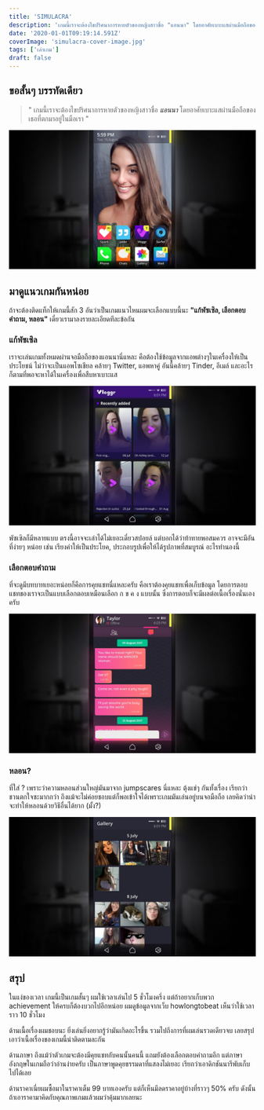 ```yaml
---
title: 'SIMULACRA'
description: 'เกมนี้เราจะต้องไขปริศนาการหายตัวของหญิงสาวชื่อ "แอนนา" โดยอาศัยเบาะแสผ่านมือถือของเธอที่ตกมาอยู่ในมือเรา'
date: '2020-01-01T09:19:14.591Z'
coverImage: 'simulacra-cover-image.jpg'
tags: ['เล่าเกม']
draft: false
---
```


## ขอสั้นๆ บรรทัดเดียว

> " เกมนี้เราจะต้องไขปริศนาการหายตัวของหญิงสาวชื่อ **_แอนนา_** โดยอาศัยเบาะแสผ่านมือถือของเธอที่ตกมาอยู่ในมือเรา "

![SIMULACRA home](simulacra-home.jpg)

## มาดูแนวเกมกันหน่อย

ถ้าจะต้องติดแท็กให้เกมนี้สัก 3 อันว่าเป็นเกมแนวไหนผมจะเลือกแบบนี้นะ **"แก้พัซเซิล, เลือกตอบคำถาม, หลอน"** เดี๋ยวเรามาลงรายละเอียดทีละข้อกัน

### แก้พัซเซิล

เราจะเล่นเกมทั้งหมดผ่านจอมือถือของแอนนานี่แหละ คือต้องใช้ข้อมูลจากแอพต่างๆในเครื่องให้เป็นประโยชน์ ไม่ว่าจะเป็นแอพโซเชียล คล้ายๆ Twitter, แอพหาคู่ อันนี้คล้ายๆ Tinder, อีเมล์ และอะไรก็ตามที่พอจะหาได้ในเครื่องเพื่อสืบหาเบาะแส

![SIMULACRA vlog](simulacra-vlog.jpg)

พัซเซิลก็มีหลายแบบ ตรงนี้อาจจะเล่าได้ไม่เยอะเดี๋ยวสปอยล์ แต่บอกได้ว่าท้าทายพอสมควร อาจจะมีอันที่ง่ายๆ หน่อย เช่น เรียงคำให้เป็นประโยค, ประกอบรูปเพื่อให้ได้รูปภาพที่สมบูรณ์ อะไรทำนองนี้

### เลือกตอบคำถาม

ที่จะดูมีบทบาทเยอะหน่อยก็คือการคุยแชทนี่แหละครับ คือเราต้องคุยแชทเพื่อเก็บข้อมูล โดยการตอบแชทของเราจะเป็นแบบเลือกตอบเหมือนเลือก ก ข ค ง แบบนั้น ซึ่งการตอบก็จะมีผลต่อเนื้อเรื่องนั่นเองครับ

![SIMULACRA spark](simulacra-spark.jpg)

### หลอน?

ที่ใส่ ? เพราะว่าความหลอนส่วนใหญ่มันมาจาก jumpscares นี่แหละ ตุ้งแช่ๆ กันทั้งเรื่อง เรียกว่าชวนตกใจซะมากกว่า ถึงแม้จะไม่ค่อยชอบแต่ก็พอเข้าใจได้เพราะเกมมันเล่นอยู่บนจอมือถือ เลยคิดว่าน่าจะทำให้หลอนด้วยวิธีอื่นได้ยาก (มั้ง?)

![SIMULACRA gallery](simulacra-gallery.jpg)

## สรุป

ในแง่ของเวลา เกมนี้เป็นเกมสั้นๆ ผมใช้เวลาเล่นไป 5 ชั่วโมงครึ่ง แต่ถ้าอยากเก็บพวก achievement ให้ครบก็ต้องบวกไปอีกหน่อย ผมดูข้อมูลจากเว็บ howlongtobeat เห็นว่าใช้เวลาราว 10 ชั่วโมง

ด้านเนื้อเรื่องผมชอบนะ ยิ่งเล่นยิ่งอยากรู้ว่ามันเกิดอะไรขึ้น รวมไปถึงการที่ผมเล่นรวดเดียวจบ เลยสรุปเอาว่าเนื้อเรื่องของเกมนี้น่าติดตามละกัน

ด้านภาษา ถึงแม้ว่าตัวเกมจะต้องมีคุยแชทกับคนนั้นคนนี้ แถมยังต้องเลือกตอบคำถามอีก แต่ภาษาอังกฤษในเกมถือว่าอ่านง่ายครับ เป็นภาษาพูดคุยธรรมดาที่แสลงไม่เยอะ เรียกว่าเอาดิกชันนารีพับเก็บไปได้เลย

ด้านราคาเนี่ยผมซื้อมาในราคาเต็ม 99 บาทเองครับ แต่ก็เห็นมีลดราคาอยู่บ้างที่ราวๆ 50% ครับ ดังนั้นถ้าเอาราคามาคิดกับคุณภาพเกมแล้วผมว่าคุ้มมากเลยนะ
